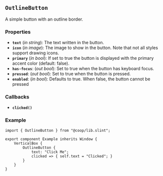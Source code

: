 <!--
SPDX-FileCopyrightText: 2023 Florian Blasius <co_sl@tutanota.com>
SPDX-License-Identifier: MIT
-->

## `OutlineButton`

A simple button with an outline border.

### Properties

-   **`text`** (_in_ _string_): The text written in the button.
-   **`icon`** (_in_ _image_): The image to show in the button. Note that not all styles support drawing icons.
-   **`primary`** (_in_ _bool_): If set to true the button is displayed with the primary accent color (default: false).
-   **`has-focus`**: (_out_ _bool_): Set to true when the button has keyboard focus.
-   **`pressed`**: (_out_ _bool_): Set to true when the button is pressed.
-   **`enabled`**: (_in_ _bool_): Defaults to true. When false, the button cannot be pressed

### Callbacks

-   **`clicked()`**

### Example

```slint
import { OutlineButton } from "@coop/lib.slint";

export component Example inherits Window {
    VerticalBox {
        OutlineButton {
            text: "Click Me";
            clicked => { self.text = "Clicked"; }
        }
    }
}
```